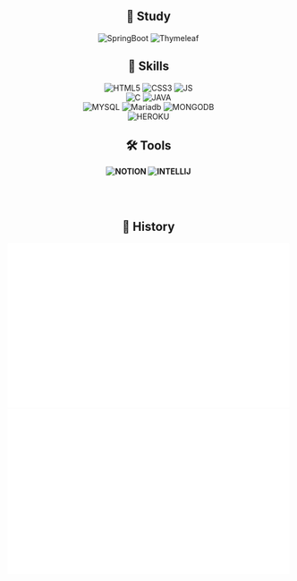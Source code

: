 <div align = "center">
<!--
  <img src="https://capsule-render.vercel.app/api?type=waving&color=gradient&height=150&section=header&text=&fontSize=70&fontAlign=50&descAlign=50&descAlignY=50&animation=fadeIn&fontColor=" />
-->
<!--   
[![Typing SVG](https://readme-typing-svg.herokuapp.com/?lines=Hi!+I'm+Young+Woo!;&center=true&vCenter=true&color=4FD3C4&font=Fredoka&size=30&width=700&height=100)](https://git.io/typing-svg) -->
  

<!-- <h1>About Me</h1> -->
  

<!-- </br></br> -->

<h2><b>📖 Study </b></h2>

<p>
  <img alt="SpringBoot" src ="https://img.shields.io/badge/SpringBoot-6DB33F.svg?&style=for-the-badge&logo=springboot&logoColor=white" />
  <img alt="Thymeleaf" src ="https://img.shields.io/badge/Thymeleaf-005F0F.svg?&style=for-the-badge&logo=thymeleaf&logoColor=white" />
</p>

<h2><b>📖 Skills </b></h2>
<p>
  <img alt="HTML5" src ="https://img.shields.io/badge/HTML5-E34F26.svg?&style=for-the-badge&logo=html5&logoColor=white" />
  <img alt="CSS3" src ="https://img.shields.io/badge/CSS3-1572B6.svg?&style=for-the-badge&logo=css3&logoColor=white"/>
  <img alt="JS" src ="https://img.shields.io/badge/JAVASCRIPT-F7DF1E.svg?&style=for-the-badge&logo=javascript&logoColor=black"/>
  </br>
  <img alt="C" src ="https://img.shields.io/badge/C-A8B9CC.svg?&style=for-the-badge&logo=C&logoColor=white"/>
  <img alt="JAVA" src="https://img.shields.io/badge/JAVA-007396?style=for-the-badge&logo=java&logoColor=white">
  </br>
  <img alt="MYSQL" src ="https://img.shields.io/badge/MYSQL-4479A1.svg?&style=for-the-badge&logo=mysql&logoColor=white"/>
  <img alt="Mariadb" src ="https://img.shields.io/badge/MARIADB-003545.svg?&style=for-the-badge&logo=mariadb&logoColor=white"/>
  <img alt="MONGODB" src ="https://img.shields.io/badge/MONGODB-47A248.svg?&style=for-the-badge&logo=mongodb&logoColor=white"/>
  </br>
  <img alt="HEROKU" src ="https://img.shields.io/badge/HEROKU-430098.svg?&style=for-the-badge&logo=heroku&logoColor=white"/>
</p>

<h2><b>🛠 Tools <b></h2>
<p>
  <img alt="NOTION" src ="https://img.shields.io/badge/NOTION-000000.svg?&style=for-the-badge&logo=notion&logoColor=white"/>
  <img alt="INTELLIJ" src ="https://img.shields.io/badge/INTELLIJ-000000.svg?&style=for-the-badge&logo=intellijidea&logoColor=white"/>
</p>
  
  
</br></br>
 
<h2><b>🧾 History <b></h2>
<div> 
    <a href ="#">
      <img style="align:center" src="https://raw.githubusercontent.com/Yu-YoungWoo/github-stats-transparent/output/generated/overview.svg">
  </a>
  <a href ="#">
    <img style="align:center" src="https://raw.githubusercontent.com/Yu-YoungWoo/github-stats-transparent/output/generated/languages.svg" >
  </a>
</div>

</br></br>

<!-- <h2><b>BaekJoon</b></h2>

<a href="https://solved.ac/profile/taeuk14">
  <img style="align:center" src="http://mazassumnida.wtf/api/v2/generate_badge?boj=taeuk14">
</a> -->


  

  <!-- ![Yu-YoungWoo GitHub stats](https://github-readme-stats.vercel.app/api?username=Yu-YoungWoo&show_icons=true&theme=ayu-mirage&count-private=true)
</br>
![Top Langs](https://github-readme-stats.vercel.app/api/top-langs/?username=Yu-YoungWoo&layout=compact&theme=ayu-mirage&langs_count=5&count-private=true)
 -->

</div>


